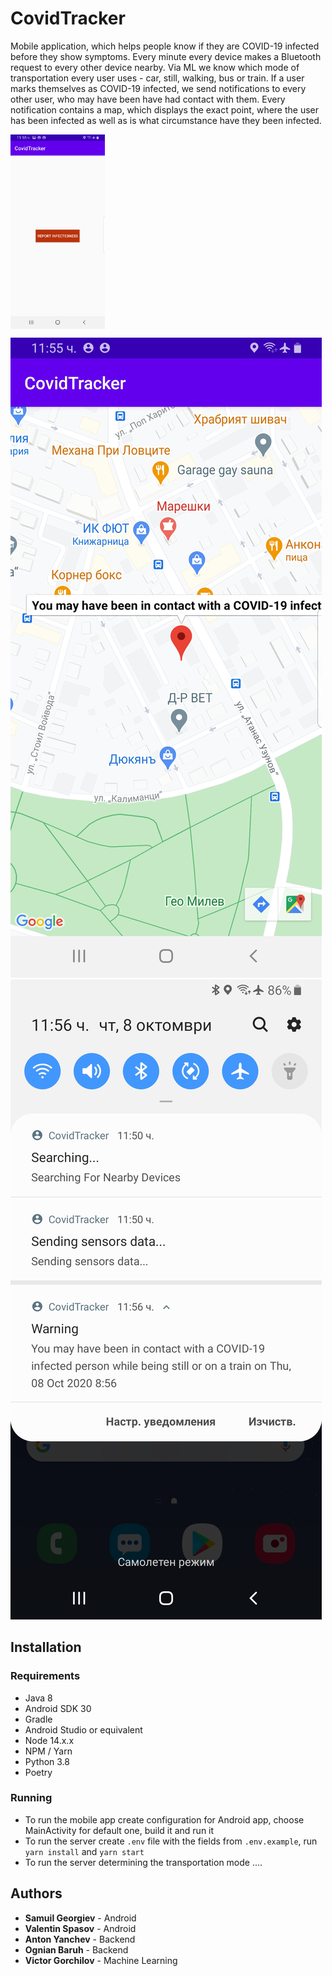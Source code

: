 # CovidTracker

Mobile application, which helps people know if they are COVID-19 infected before they show symptoms. Every minute every device makes a Bluetooth request to every other device nearby. Via ML we know which mode of transportation every user uses - car, still, walking, bus or train. If a user marks themselves as COVID-19 infected, we send notifications to every other user, who may have been have had contact with them. Every notification contains a map, which displays the exact point, where the user has been infected as well as is what circumstance have they been infected.

<img style="display: block; width: 30%" src="./screenshots/main_activity.jpg" alt="main activity">

![map activity](screenshots/map_activity.jpg)
![notification](screenshots/notification.jpg)

## Installation

### Requirements

- Java 8
- Android SDK 30
- Gradle
- Android Studio or equivalent
- Node 14.x.x
- NPM / Yarn
- Python 3.8
- Poetry

### Running

- To run the mobile app create configuration for Android app, choose MainActivity for default one, build it and run it
- To run the server create `.env` file with the fields from `.env.example`, run `yarn install` and `yarn start`
- To run the server determining the transportation mode ....

## Authors

- **Samuil Georgiev** - Android
- **Valentin Spasov** - Android
- **Anton Yanchev** - Backend
- **Ognian Baruh** - Backend
- **Victor Gorchilov** - Machine Learning